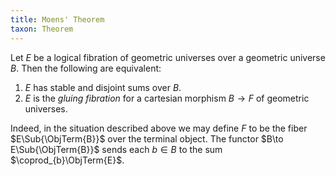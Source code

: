 ```yaml
---
title: Moens' Theorem
taxon: Theorem
---
```


Let $E$ be a logical fibration of geometric universes over a geometric universe $B$. Then the following are equivalent:

1. $E$ has stable and disjoint sums over $B$.
2. $E$ is the *gluing fibration* for a cartesian morphism $B\to F$ of geometric universes.

Indeed, in the situation described above we may define $F$ to be the fiber $E\Sub{\ObjTerm{B}}$ over the terminal object. The functor $B\to E\Sub{\ObjTerm{B}}$ sends each $b\in B$ to the sum $\coprod_{b}\ObjTerm{E}$.
